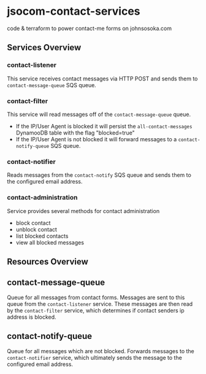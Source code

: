 # jsocom-contact-services
code & terraform to power contact-me forms on johnsosoka.com


## Services Overview

### contact-listener

This service receives contact messages via HTTP POST and sends them to `contact-message-queue` SQS queue.

### contact-filter

This service will read messages off of the `contact-message-queue` queue. 

* If the IP/User Agent is blocked it will persist the `all-contact-messages` DynamooDB table with the flag "blocked=true"
* If the IP/User Agent is not blocked it will forward messages to a `contact-notify-queue` SQS queue.

### contact-notifier

Reads messages from the `contact-notify` SQS queue and sends them to the configured email address.

### contact-administration

Service provides several methods for contact administration

* block contact
* unblock contact
* list blocked contacts
* view all blocked messages

## Resources Overview

## contact-message-queue

Queue for all messages from contact forms. Messages are sent to this queue from the `contact-listener` service.
These messages are then read by the `contact-filter` service, which determines if contact senders ip address is blocked.

## contact-notify-queue

Queue for all messages which are not blocked. Forwards messages to the `contact-notifier` service, which ultimately sends
the message to the configured email address.